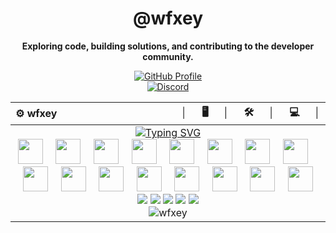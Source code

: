 <div align="center">

# @wfxey

**Exploring code, building solutions, and contributing to the developer community.**

[![GitHub Profile](https://img.shields.io/badge/GitHub-Profile-blue?logo=github&style=flat-square)](https://github.com/wfxey)  
[![Discord](https://img.shields.io/badge/Discord-5865F2?style=flat&logo=discord&logoColor=white)](https://discord.gg/mrgg7vuF48)

<div align="center">
  <table>
    <thead>
      <tr>
        <th align="left">⚙️ wfxey</th>
        <th align="right">│⠀⠀🖥️⠀⠀│⠀⠀🛠️⠀⠀│⠀⠀💻⠀⠀│</th>
      </tr>
    </thead>
    <tbody>
      <tr align="center">
        <td colspan="2">
          <a href="https://git.io/typing-svg"><img src="https://readme-typing-svg.demolab.com?font=Oswald&size=26&pause=1000&center=true&vCenter=true&&width=435&lines=It's+a+me...wfxey!;%F0%9F%91%8B+Hello%2C+World!" alt="Typing SVG" /></a>
          <br>
          <img height="40" src="https://cdn.jsdelivr.net/gh/devicons/devicon@latest/icons/javascript/javascript-original.svg" />
          <img width="12" />
          <img height="40" src="https://cdn.jsdelivr.net/gh/devicons/devicon@latest/icons/typescript/typescript-original.svg" />
          <img width="12" />
          <img height="40" src="https://cdn.jsdelivr.net/gh/devicons/devicon@latest/icons/python/python-original.svg" />
          <img width="12" />
          <img height="40" src="https://cdn.jsdelivr.net/gh/devicons/devicon@latest/icons/sqlite/sqlite-original.svg" />
          <img width="12" />
          <img height="40" src="https://cdn.jsdelivr.net/gh/devicons/devicon@latest/icons/git/git-plain.svg" />
          <img width="12" />
          <img height="40" src="https://cdn.jsdelivr.net/gh/devicons/devicon@latest/icons/vscode/vscode-original.svg" />
          <img width="12" />
          <img height="40" src="https://cdn.jsdelivr.net/gh/devicons/devicon@latest/icons/photoshop/photoshop-original.svg" />
          <img width="12" />
          <img height="40" src="https://cdn.jsdelivr.net/gh/devicons/devicon@latest/icons/android/android-plain.svg" />
          <img width="12" />
          <img height="40" src="https://cdn.jsdelivr.net/gh/devicons/devicon@latest/icons/linux/linux-original.svg" />
          <img width="12" />
          <img height="40" src="https://cdn.jsdelivr.net/gh/devicons/devicon@latest/icons/windows11/windows11-original.svg" />
          <img width="12" />
          <img height="40" src="https://cdn.jsdelivr.net/gh/devicons/devicon@latest/icons/apple/apple-original.svg" />
          <img width="12" />
          <img height="40" src="https://cdn.jsdelivr.net/gh/devicons/devicon@latest/icons/xcode/xcode-original.svg" />
          <img width="12" />
          <img height="40" src="https://cdn.jsdelivr.net/gh/devicons/devicon@latest/icons/swift/swift-original.svg" />
          <img width="12" />
          <img height="40" src="https://cdn.jsdelivr.net/gh/devicons/devicon@latest/icons/ios/ios-original.svg" />
          <img width="12" />
          <img height="40" src="https://cdn.jsdelivr.net/gh/devicons/devicon@latest/icons/finalcutpro/finalcutpro-original.svg" />
          <img width="12" />
          <img height="40" src="https://cdn.jsdelivr.net/gh/devicons/devicon@latest/icons/androidstudio/androidstudio-original.svg" />
          <br>
          <a href="#"><img src="https://img.shields.io/badge/Intel-i9_12900K-0071C5?style=flat&logo=intel&logoColor=white"></a>
          <a href="#"><img src="https://img.shields.io/badge/ASUS-TUF_RX_7700XT_12GB-ED1C24?style=flat&logo=asus&logoColor=white"></a>
          <a href="#"><img src="https://img.shields.io/badge/Crucial-32GB_5600MHz-FF8C00?style=flat&logo=crucial&logoColor=white"></a>
          <a href="#"><img src="https://img.shields.io/badge/Samsung-990PRO_2TB-1428A0?style=flat&logo=samsung&logoColor=white"></a>
          <a href="#"><img src="https://img.shields.io/badge/Samsung-500GB_SSD-1428A0?style=flat&logo=samsung&logoColor=white"></a>
          <br>
          <img src="https://komarev.com/ghpvc/?username=wfxey&label=Profile_Views&color=blueviolet&style=flat" alt="wfxey" />
        </td>
      </tr>
    </tbody>
  </table>
</div>


</div>
